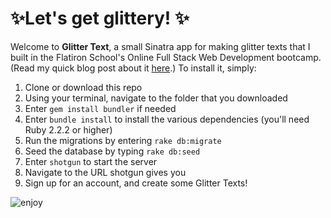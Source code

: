 # ✨Let's get glittery! ✨

Welcome to **Glitter Text**, a small Sinatra app for making glitter texts that I built in the Flatiron School's Online Full Stack Web Development bootcamp. (Read my quick blog post about it [here](https://chrissygonzalez.github.io/lets_get_glittery).) To install it, simply:
1. Clone or download this repo
2. Using your terminal, navigate to the folder that you downloaded
3. Enter `gem install bundler` if needed
3. Enter `bundle install` to install the various dependencies (you'll need Ruby 2.2.2 or higher)
4. Run the migrations by entering `rake db:migrate`
5. Seed the database by typing `rake db:seed`
6. Enter `shotgun` to start the server
7. Navigate to the URL shotgun gives you
8. Sign up for an account, and create some Glitter Texts!

![enjoy](https://i.imgur.com/ggQBV7r.gif)